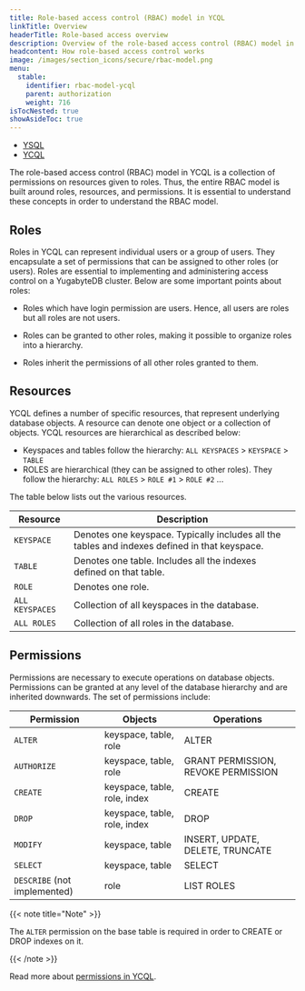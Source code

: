 ```yaml
---
title: Role-based access control (RBAC) model in YCQL
linkTitle: Overview
headerTitle: Role-based access overview
description: Overview of the role-based access control (RBAC) model in YCQL.
headcontent: How role-based access control works
image: /images/section_icons/secure/rbac-model.png
menu:
  stable:
    identifier: rbac-model-ycql
    parent: authorization
    weight: 716
isTocNested: true
showAsideToc: true
---
```


<ul class="nav nav-tabs-alt nav-tabs-yb">

  <li >
    <a href="/preview/secure/authorization/rbac-model" class="nav-link">
      <i class="icon-postgres" aria-hidden="true"></i>
      YSQL
    </a>
  </li>

  <li >
    <a href="/preview/secure/authorization/rbac-model-ycql" class="nav-link active">
      <i class="icon-cassandra" aria-hidden="true"></i>
      YCQL
    </a>
  </li>

</ul>

The role-based access control (RBAC) model in YCQL is a collection of permissions on resources given to roles. Thus, the entire RBAC model is built around roles, resources, and permissions. It is essential to understand these concepts in order to understand the RBAC model.

## Roles

Roles in YCQL can represent individual users or a group of users. They encapsulate a set of permissions that can be assigned to other roles (or users). Roles are essential to implementing and administering access control on a YugabyteDB cluster. Below are some important points about roles:

* Roles which have login permission are users. Hence, all users are roles but all roles are not users.

* Roles can be granted to other roles, making it possible to organize roles into a hierarchy.

* Roles inherit the permissions of all other roles granted to them.

## Resources

YCQL defines a number of specific resources, that represent underlying database objects. A resource can denote one object or a collection of objects. YCQL resources are hierarchical as described below:

* Keyspaces and tables follow the hierarchy: `ALL KEYSPACES` > `KEYSPACE` > `TABLE`
* ROLES are hierarchical (they can be assigned to other roles). They follow the hierarchy: `ALL ROLES` > `ROLE #1` > `ROLE #2` ...

The table below lists out the various resources.

Resource        | Description |
----------------|-------------|
`KEYSPACE`      | Denotes one keyspace. Typically includes all the tables and indexes defined in that keyspace. |
`TABLE`         | Denotes one table. Includes all the indexes defined on that table. |
`ROLE`          | Denotes one role. |
`ALL KEYSPACES` | Collection of all keyspaces in the database. |
`ALL ROLES`     | Collection of all roles in the database. |

## Permissions

Permissions are necessary to execute operations on database objects. Permissions can be granted at any level of the database hierarchy and are inherited downwards. The set of permissions include:

Permission  | Objects                      | Operations                          |
------------|------------------------------|-------------------------------------|
`ALTER`     | keyspace, table, role        | ALTER                               |
`AUTHORIZE` | keyspace, table, role        | GRANT PERMISSION, REVOKE PERMISSION |
`CREATE`    | keyspace, table, role, index | CREATE                              |
`DROP`      | keyspace, table, role, index | DROP                                |
`MODIFY`    | keyspace, table              | INSERT, UPDATE, DELETE, TRUNCATE    |
`SELECT`    | keyspace, table              | SELECT                              |
`DESCRIBE` (not implemented)  | role       | LIST ROLES                          |

{{< note title="Note" >}}

The `ALTER` permission on the base table is required in order to CREATE or DROP indexes on it.

{{< /note >}}

Read more about [permissions in YCQL](../../../api/ycql/ddl_grant_permission/#permissions).
